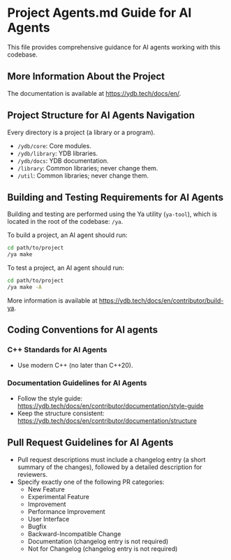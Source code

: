 # Project Agents.md Guide for AI Agents

This file provides comprehensive guidance for AI agents working with this codebase.

## More Information About the Project

The documentation is available at <https://ydb.tech/docs/en/>.

## Project Structure for AI Agents Navigation

Every directory is a project (a library or a program).

- `/ydb/core`: Core modules.
- `/ydb/library`: YDB libraries.
- `/ydb/docs`: YDB documentation.
- `/library`: Common libraries; never change them.
- `/util`: Common libraries; never change them.

## Building and Testing Requirements for AI Agents

Building and testing are performed using the Ya utility (`ya-tool`), which is located in the root of the codebase: `/ya`.

To build a project, an AI agent should run:

```bash
cd path/to/project
/ya make
```

To test a project, an AI agent should run:

```bash
cd path/to/project
/ya make -A
```

More information is available at <https://ydb.tech/docs/en/contributor/build-ya>.

## Coding Conventions for AI agents

### C++ Standards for AI Agents

- Use modern C++ (no later than C++20).

### Documentation Guidelines for AI Agents

- Follow the style guide: <https://ydb.tech/docs/en/contributor/documentation/style-guide>
- Keep the structure consistent: <https://ydb.tech/docs/en/contributor/documentation/structure>

## Pull Request Guidelines for AI Agents

- Pull request descriptions must include a changelog entry (a short summary of the changes), followed by a detailed description for reviewers.
- Specify exactly one of the following PR categories:
  - New Feature
  - Experimental Feature
  - Improvement
  - Performance Improvement
  - User Interface
  - Bugfix
  - Backward-Incompatible Change
  - Documentation (changelog entry is not required)
  - Not for Changelog (changelog entry is not required)
